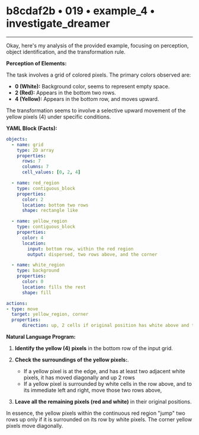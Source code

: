 # b8cdaf2b • 019 • example_4 • investigate_dreamer

---
Okay, here's my analysis of the provided example, focusing on perception, object identification, and the transformation rule.

**Perception of Elements:**

The task involves a grid of colored pixels. The primary colors observed are:

*   **0 (White):** Background color, seems to represent empty space.
*   **2 (Red):** Appears in the bottom two rows.
*   **4 (Yellow):** Appears in the bottom row, and moves upward.

The transformation seems to involve a selective upward movement of the yellow pixels (4) under specific conditions.

**YAML Block (Facts):**



```yaml
objects:
  - name: grid
    type: 2D array
    properties:
      rows: 7
      columns: 7
      cell_values: [0, 2, 4]

  - name: red_region
    type: contiguous_block
    properties:
      color: 2
      location: bottom two rows
      shape: rectangle like

  - name: yellow_region
    type: contiguous_block
    properties:
      color: 4
      location:
        input: bottom row, within the red region
        output: dispersed, two rows above, and the corner

  - name: white_region
    type: background
    properties:
      color: 0
      location: fills the rest
      shape: fill

actions:
- type: move
  target: yellow_region, corner
  properties:
      direction: up, 2 cells if original position has white above and to its sides, diagonal and two up if adjacent to whites
```



**Natural Language Program:**

1.  **Identify the yellow (4) pixels** in the bottom row of the input grid.

2.  **Check the surroundings of the yellow pixels:**.
    *   If a yellow pixel is at the edge, and has at least two adjacent white pixels, it has moved diagonally and up 2 rows
    *    If a yellow pixel is surrounded by white cells in the row above, and to its immediate left and right, move those two rows above,

3.  **Leave all the remaining pixels (red and white)** in their original positions.

In essence, the yellow pixels within the continuous red region "jump" two rows up only if it is surrounded on its row by white pixels. The corner yellow pixels move diagonally.

